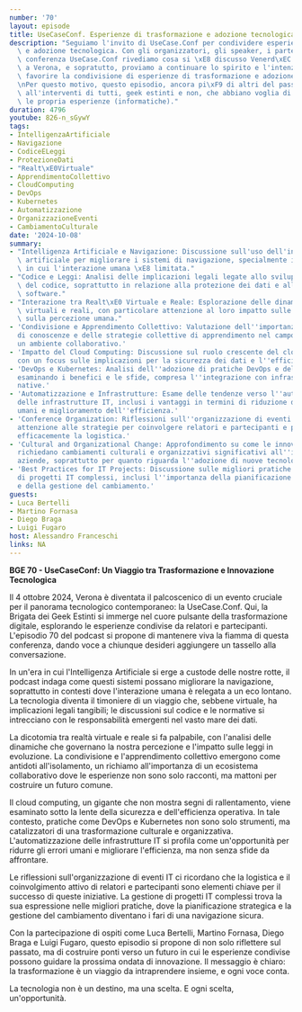 ```yaml
---
number: '70'
layout: episode
title: UseCaseConf. Esperienze di trasformazione e adozione tecnologica
description: "Seguiamo l'invito di UseCase.Conf per condividere esperienze di trasformazione\
  \ e adozione tecnologica. Con gli organizzatori, gli speaker, i partecipanti della\
  \ conferenza UseCase.Conf rivediamo cosa si \xE8 discusso Venerd\xEC 4 Ottobre 2024\
  \ a Verona, e sopratutto, proviamo a continuare lo spirito e l'intenzione dell'evento:\
  \ favorire la condivisione di esperienze di trasformazione e adozione tecnologica.\r\
  \nPer questo motivo, questo episodio, ancora pi\xF9 di altri del passato, \xE8 aperto\
  \ all'interventi di tutti, geek estinti e non, che abbiano voglia di condividere\
  \ le propria esperienze (informatiche)."
duration: 4796
youtube: 826-n_sGywY
tags:
- IntelligenzaArtificiale
- Navigazione
- CodiceELeggi
- ProtezioneDati
- "Realt\xE0Virtuale"
- ApprendimentoCollettivo
- CloudComputing
- DevOps
- Kubernetes
- Automatizzazione
- OrganizzazioneEventi
- CambiamentoCulturale
date: '2024-10-08'
summary:
- "Intelligenza Artificiale e Navigazione: Discussione sull'uso dell'intelligenza\
  \ artificiale per migliorare i sistemi di navigazione, specialmente in contesti\
  \ in cui l'interazione umana \xE8 limitata."
- "Codice e Leggi: Analisi delle implicazioni legali legate allo sviluppo e all'uso\
  \ del codice, soprattutto in relazione alla protezione dei dati e alla responsabilit\xE0\
  \ software."
- "Interazione tra Realt\xE0 Virtuale e Reale: Esplorazione delle dinamiche tra ambienti\
  \ virtuali e reali, con particolare attenzione al loro impatto sulle normative e\
  \ sulla percezione umana."
- 'Condivisione e Apprendimento Collettivo: Valutazione dell''importanza della condivisione
  di conoscenze e delle strategie collettive di apprendimento nel campo IT, promuovendo
  un ambiente collaborativo.'
- 'Impatto del Cloud Computing: Discussione sul ruolo crescente del cloud computing,
  con un focus sulle implicazioni per la sicurezza dei dati e l''efficienza operativa.'
- 'DevOps e Kubernetes: Analisi dell''adozione di pratiche DevOps e dell''uso di Kubernetes,
  esaminando i benefici e le sfide, compresa l''integrazione con infrastrutture cloud
  native.'
- 'Automatizzazione e Infrastrutture: Esame delle tendenze verso l''automatizzazione
  delle infrastrutture IT, inclusi i vantaggi in termini di riduzione degli errori
  umani e miglioramento dell''efficienza.'
- 'Conference Organization: Riflessioni sull''organizzazione di eventi IT, con particolare
  attenzione alle strategie per coinvolgere relatori e partecipanti e per gestire
  efficacemente la logistica.'
- 'Cultural and Organizational Change: Approfondimento su come le innovazioni tecnologiche
  richiedano cambiamenti culturali e organizzativi significativi all''interno delle
  aziende, soprattutto per quanto riguarda l''adozione di nuove tecnologie come Kubernetes.'
- 'Best Practices for IT Projects: Discussione sulle migliori pratiche per la gestione
  di progetti IT complessi, inclusi l''importanza della pianificazione strategica
  e della gestione del cambiamento.'
guests:
- Luca Bertelli
- Martino Fornasa
- Diego Braga
- Luigi Fugaro
host: Alessandro Franceschi
links: NA
---
```

**BGE 70 - UseCaseConf: Un Viaggio tra Trasformazione e Innovazione Tecnologica**

Il 4 ottobre 2024, Verona è diventata il palcoscenico di un evento cruciale per il panorama tecnologico contemporaneo: la UseCase.Conf. Qui, la Brigata dei Geek Estinti si immerge nel cuore pulsante della trasformazione digitale, esplorando le esperienze condivise da relatori e partecipanti. L'episodio 70 del podcast si propone di mantenere viva la fiamma di questa conferenza, dando voce a chiunque desideri aggiungere un tassello alla conversazione. 

In un'era in cui l'Intelligenza Artificiale si erge a custode delle nostre rotte, il podcast indaga come questi sistemi possano migliorare la navigazione, soprattutto in contesti dove l'interazione umana è relegata a un eco lontano. La tecnologia diventa il timoniere di un viaggio che, sebbene virtuale, ha implicazioni legali tangibili; le discussioni sul codice e le normative si intrecciano con le responsabilità emergenti nel vasto mare dei dati.

La dicotomia tra realtà virtuale e reale si fa palpabile, con l'analisi delle dinamiche che governano la nostra percezione e l'impatto sulle leggi in evoluzione. La condivisione e l'apprendimento collettivo emergono come antidoti all'isolamento, un richiamo all'importanza di un ecosistema collaborativo dove le esperienze non sono solo racconti, ma mattoni per costruire un futuro comune.

Il cloud computing, un gigante che non mostra segni di rallentamento, viene esaminato sotto la lente della sicurezza e dell'efficienza operativa. In tale contesto, pratiche come DevOps e Kubernetes non sono solo strumenti, ma catalizzatori di una trasformazione culturale e organizzativa. L'automatizzazione delle infrastrutture IT si profila come un'opportunità per ridurre gli errori umani e migliorare l'efficienza, ma non senza sfide da affrontare.

Le riflessioni sull'organizzazione di eventi IT ci ricordano che la logistica e il coinvolgimento attivo di relatori e partecipanti sono elementi chiave per il successo di queste iniziative. La gestione di progetti IT complessi trova la sua espressione nelle migliori pratiche, dove la pianificazione strategica e la gestione del cambiamento diventano i fari di una navigazione sicura.

Con la partecipazione di ospiti come Luca Bertelli, Martino Fornasa, Diego Braga e Luigi Fugaro, questo episodio si propone di non solo riflettere sul passato, ma di costruire ponti verso un futuro in cui le esperienze condivise possono guidare la prossima ondata di innovazione. Il messaggio è chiaro: la trasformazione è un viaggio da intraprendere insieme, e ogni voce conta. 

La tecnologia non è un destino, ma una scelta. E ogni scelta, un'opportunità.
